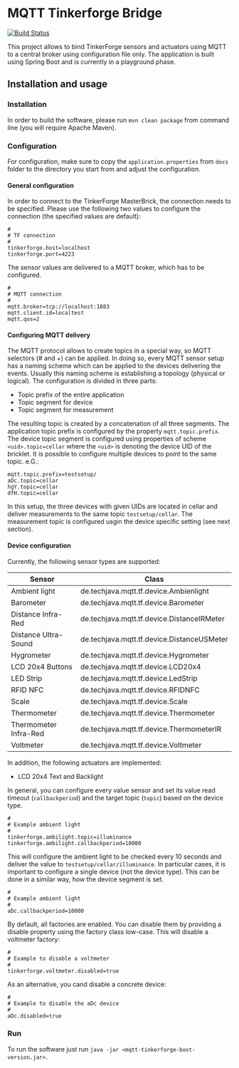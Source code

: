 # MQTT Tinkerforge Bridge
[![Build Status](https://secure.travis-ci.org/zambrovski/mqtt-tf.png)](https://travis-ci.org/zambrovski/mqtt-tf)


This project allows to bind TinkerForge sensors and actuators using MQTT to a central broker using configuration file only.
The application is built using Spring Boot and is currently in a playground phase.

## Installation and usage

### Installation 

In order to build the software, please run `mvn clean package` from command line (you will require Apache Maven).

### Configuration

For configuration, make sure to copy the `application.properties` from `docs` folder to the directory you start from and adjust the configuration.

#### General configuration

In order to connect to the TinkerForge MasterBrick, the connection needs to be specified.
Please use the following two values to configure the connection (the specified values are default):

    #
    # TF connection
    # 
    tinkerforge.host=localhost
    tinkerforge.port=4223
    
The sensor values are delivered to a MQTT broker, which has to be configured.

    #
    # MQTT connection
    #
    mqtt.broker=tcp://localhost:1883
    mqtt.client.id=localtest
    mqtt.qos=2

#### Configuring MQTT delivery

The MQTT protocol allows to create topics in a special way, so MQTT selectors (# and +) can be applied. In doing so, every MQTT sensor setup has a naming scheme which can be applied to the devices delivering the events. Usually this naming scheme is establishing a topology (physical or logical). The configuration is divided in three parts:

- Topic prefix of the entire application
- Topic segment for device
- Topic segment for measurement

The resulting topic is created by a concatenation of all three segments. The application topic prefix is configured by the property `mqtt.topic.prefix`. The device topic segment is configured using properties of scheme `<uid>.topic=cellar` where the `<uid>` is denoting the device UID of the bricklet. It is possible to configure multiple devices to point to the same topic. e.G.:

    mqtt.topic.prefix=testsetup/
    aDc.topic=cellar
    hgY.topic=cellar
    dfH.topic=cellar
    
In this setup, the three devices with given UIDs are located in cellar and deliver measurements to the same topic `testsetup/cellar`. The measurement topic is configured usgin the device specific setting (see next section).

#### Device configuration

Currently, the following sensor types are supported:

<table>
 <thead>
  <tr><th>Sensor</th><th>Class</th></tr>
 </thead>
 <tr><td>Ambient light</td><td>de.techjava.mqtt.tf.device.Ambienlight</td></tr>
 <tr><td>Barometer</td><td>de.techjava.mqtt.tf.device.Barometer</td></tr>
 <tr><td>Distance Infra-Red</td><td>de.techjava.mqtt.tf.device.DistanceIRMeter</td></tr>
 <tr><td>Distance Ultra-Sound</td><td>de.techjava.mqtt.tf.device.DistanceUSMeter</td></tr>
 <tr><td>Hygrometer</td><td>de.techjava.mqtt.tf.device.Hygrometer</td></tr>
 <tr><td>LCD 20x4 Buttons</td><td>de.techjava.mqtt.tf.device.LCD20x4</td></tr>
 <tr><td>LED Strip</td><td>de.techjava.mqtt.tf.device.LedStrip</td></tr>
 <tr><td>RFID NFC</td><td>de.techjava.mqtt.tf.device.RFIDNFC</td></tr>
 <tr><td>Scale</td><td>de.techjava.mqtt.tf.device.Scale</td></tr>
 <tr><td>Thermometer</td><td>de.techjava.mqtt.tf.device.Thermometer</td></tr>
 <tr><td>Thermometer Infra-Red</td><td>de.techjava.mqtt.tf.device.ThermometerIR</td></tr>
 <tr><td>Voltmeter</td><td>de.techjava.mqtt.tf.device.Voltmeter</td></tr>
</table>
 
In addition, the following actuators are implemented:
 - LCD 20x4 Text and Backlight

In general, you can configure every value sensor and set its value read timeout (`callbackperiod`) and the target topic (`topic`) based on the device type.

    #
    # Example ambient light
    # 
    tinkerforge.ambilight.topic=illuminance
    tinkerforge.ambilight.callbackperiod=10000

This will configure the ambient light to be checked every 10 seconds and deliver the value to `testsetup/cellar/illuminance`. In particular cases, it is important to configure a single device (not the device type). This can be done in a similar way, how the device segment is set.
     
    #
    # Example ambient light
    # 
    aDc.callbackperiod=10000

By default, all factories are enabled. You can disable them by providing a disable property using the factory class low-case. This will disable a voltmeter factory:

	#
	# Example to disable a voltmeter
	#
	tinkerforge.voltmeter.disabled=true

As an alternative, you cand disable a concrete device:

	#
	# Example to disable the aDc device
	#
	aDc.disabled=true




### Run

To run the software just run `java -jar <mqtt-tinkerforge-boot-version.jar>`. 

